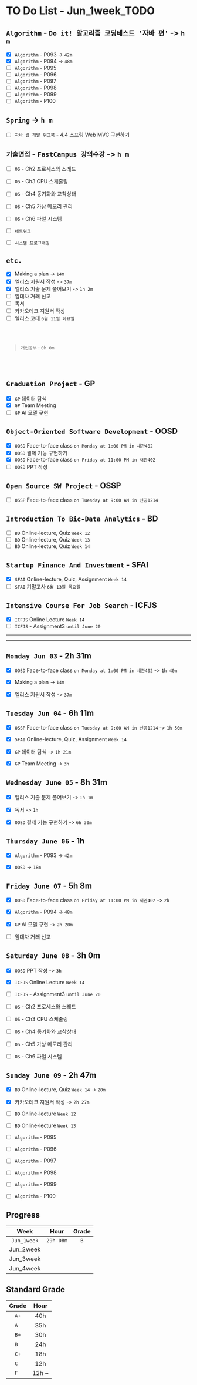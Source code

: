 # TO Do List - Jun_1week_TODO

## `Algorithm` - `Do it! 알고리즘 코딩테스트 '자바 편'` -> `h m`
- [x] `Algorithm` - P093 -> `42m`
- [x] `Algorithm` - P094 -> `48m`
- [ ] `Algorithm` - P095
- [ ] `Algorithm` - P096
- [ ] `Algorithm` - P097
- [ ] `Algorithm` - P098
- [ ] `Algorithm` - P099
- [ ] `Algorithm` - P100

## `Spring` -> `h m`
- [ ] `자바 웹 개발 워크북` - 4.4 스프링 Web MVC 구현하기

## `기술면접` - `FastCampus 강의수강` ->  `h m`
- [ ] `OS` - Ch2 프로세스와 스레드
- [ ] `OS` - Ch3 CPU 스케줄링
- [ ] `OS` - Ch4 동기화와 교착상태
- [ ] `OS` - Ch5 가상 메모리 관리
- [ ] `OS` - Ch6 파일 시스템

- [ ] `네트워크`
- [ ] `시스템 프로그래밍`

## `etc.`
- [x] Making a plan -> `14m`
- [x] 엘리스 지원서 작성 -> `37m`
- [x] 엘리스 기출 문제 풀어보기 -> `1h 2m`
- [ ] 임대차 거래 신고
- [ ] 독서
- [ ] 카카오테크 지원서 작성
- [ ] 엘리스 코테 `6월 11일 화요일`

<br><br>

> `개인공부` : `0h 0m`

<br><br>

<!-- ## `Java`
## `DeepLearning`
## `OPIc`
## `Stock`
## `React` -->


## `Graduation Project` - GP
<!-- - [x] `GP` 대면수업 `화요일`
- [x] `GP` 대면수업 `목요일` -->
- [x] `GP` 데이터 탐색
- [x] `GP` Team Meeting 
- [ ] `GP` AI 모델 구현

## `Object-Oriented Software Development` - OOSD
- [x] `OOSD` Face-to-face class `on Monday at 1:00 PM in 새관402`
- [x] `OOSD` 결제 기능 구현하기
- [x] `OOSD` Face-to-face class `on Friday at 11:00 PM in 새관402`
- [ ] `OOSD` PPT 작성

## `Open Source SW Project` - OSSP
- [ ] `OSSP` Face-to-face class `on Tuesday at 9:00 AM in 신공1214`
<!-- - [ ] `OSSP` Face-to-face class `on Thursday at 9:00 AM in 신공1214` -->

## `Introduction To Bic-Data Analytics` - BD
- [ ] `BD` Online-lecture, Quiz  `Week 12`
- [ ] `BD` Online-lecture, Quiz  `Week 13`
- [ ] `BD` Online-lecture, Quiz  `Week 14`

## `Startup Finance And Investment` - SFAI
- [x] `SFAI` Online-lecture, Quiz, Assignment `Week 14`
- [ ] `SFAI` 기말고사 `6월 13일 목요일`

## `Intensive Course For Job Search` - ICFJS
- [x] `ICFJS` Online Lecture `Week 14`
- [ ] `ICFJS` - Assignment3 `until June 20`

---
---


## `Monday Jun 03` - 2h 31m
- [x] `OOSD` Face-to-face class `on Monday at 1:00 PM in 새관402` -> `1h 40m`
- [x] Making a plan -> `14m`
- [x] 엘리스 지원서 작성 -> `37m`


## `Tuesday Jun 04` - 6h 11m
- [x] `OSSP` Face-to-face class `on Tuesday at 9:00 AM in 신공1214` -> `1h 50m`
- [x] `SFAI` Online-lecture, Quiz, Assignment `Week 14`
- [x] `GP` 데이터 탐색 -> `1h 21m`
- [x] `GP` Team Meeting -> `3h`


## `Wednesday June 05` - 8h 31m
- [x] 엘리스 기출 문제 풀어보기 -> `1h 1m`
- [x] 독서 -> `1h`
- [x] `OOSD` 결제 기능 구현하기 -> `6h 30m`


## `Thursday June 06` - 1h
- [x] `Algorithm` - P093 -> `42m`
- [x] `OOSD` -> `18m`


## `Friday June 07` - 5h 8m
- [x] `OOSD` Face-to-face class `on Friday at 11:00 PM in 새관402` -> `2h`
- [x] `Algorithm` - P094 -> `48m`
- [x] `GP` AI 모델 구현 -> `2h 20m`
- [ ] 임대차 거래 신고


## `Saturday June 08` - 3h 0m
- [x] `OOSD` PPT 작성 -> `3h`
- [x] `ICFJS` Online Lecture `Week 14`
- [ ] `ICFJS` - Assignment3 `until June 20`
- [ ] `OS` - Ch2 프로세스와 스레드
- [ ] `OS` - Ch3 CPU 스케줄링
- [ ] `OS` - Ch4 동기화와 교착상태
- [ ] `OS` - Ch5 가상 메모리 관리
- [ ] `OS` - Ch6 파일 시스템


## `Sunday June 09` - 2h 47m
- [x] `BD` Online-lecture, Quiz  `Week 14` -> `20m`
- [x] 카카오테크 지원서 작성 -> `2h 27m`
- [ ] `BD` Online-lecture  `Week 12`
- [ ] `BD` Online-lecture  `Week 13`
- [ ] `Algorithm` - P095
- [ ] `Algorithm` - P096
- [ ] `Algorithm` - P097
- [ ] `Algorithm` - P098
- [ ] `Algorithm` - P099
- [ ] `Algorithm` - P100



## Progress
| Week | Hour | Grade |
|:---:|:---:|:---:|
|`Jun_1week`|`29h 08m`|`B`|
|Jun_2week|||
|Jun_3week|||
|Jun_4week|||


## Standard Grade
| Grade | Hour |
|:---:|:---:|
|`A+`|40h|
|`A `|35h|
|`B+`|30h|
|`B `|24h|
|`C+`|18h|
|`C `|12h|
|`F `|12h ~|
